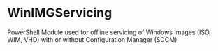 # WinIMGServicing
PowerShell Module used for offline servicing of Windows Images (ISO, WIM, VHD) with or without Configuration Manager (SCCM)
